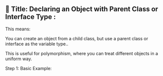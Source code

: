 ﻿## 🧠 Title: Declaring an Object with Parent Class or Interface Type :

This means: 

You can create an object from a child class, but use a parent class or interface as the variable type..

This is useful for polymorphism, where you can treat different objects in a uniform way.

Step 1: Basic Example:



